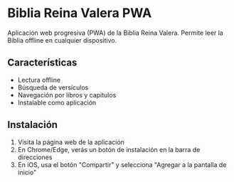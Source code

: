 # Biblia Reina Valera PWA

Aplicación web progresiva (PWA) de la Biblia Reina Valera. Permite leer la Biblia offline en cualquier dispositivo.

## Características
- Lectura offline
- Búsqueda de versículos
- Navegación por libros y capítulos
- Instalable como aplicación

## Instalación
1. Visita la página web de la aplicación
2. En Chrome/Edge, verás un botón de instalación en la barra de direcciones
3. En iOS, usa el botón "Compartir" y selecciona "Agregar a la pantalla de inicio"
